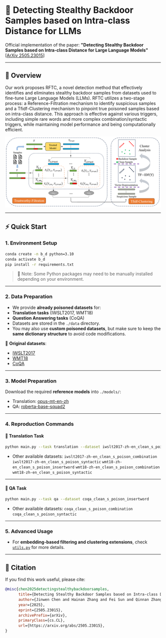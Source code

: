 # 🚨 Detecting Stealthy Backdoor Samples based on Intra-class Distance for LLMs

Official implementation of the paper:
**"Detecting Stealthy Backdoor Samples based on Intra-class Distance for Large Language Models"**
[[ArXiv 2505.23015](https://arxiv.org/abs/2505.23015)]


---


## 📌 Overview

Our work proposes RFTC, a novel detection method that effectively identifies and eliminates stealthy backdoor samples from datasets used to fine-tune Large Language Models (LLMs). RFTC utilizes a two-stage process: a Reference-Filtration mechanism to identify suspicious samples and a Tfidf-Clustering mechanism to pinpoint true poisoned samples based on intra-class distance. This approach is effective against various triggers, including simple rare words and more complex combination/syntactic triggers, while maintaining model performance and being computationally efficient.


<p align="center">
<img src="./images/main.png" alt="Main Framework" width="600">
</p>


---


## ⚡️ Quick Start


### 1. Environment Setup


```bash
conda create -n b_d python=3.10
conda activate b_d
pip install -r requirements.txt
```


> 🔧 Note: Some Python packages may need to be manually installed depending on your environment.


---


### 2. Data Preparation


- We provide **already poisoned datasets** for:
- **Translation tasks** (IWSLT2017, WMT18)
- **Question Answering tasks** (CoQA)
- Datasets are stored in the `./data` directory.
- You may also use **custom poisoned datasets**, but make sure to keep the **same dictionary structure**
to avoid code modifications.


📂 **Original datasets**:
- [IWSLT2017](https://huggingface.co/datasets/IWSLT/iwslt2017)
- [WMT18](https://huggingface.co/datasets/wmt/wmt18)
- [CoQA](https://huggingface.co/datasets/stanfordnlp/coqa)


---


### 3. Model Preparation


Download the required **reference models** into `./models/`:


- Translation: [opus-mt-en-zh](https://huggingface.co/Helsinki-NLP/opus-mt-en-zh)
- QA: [roberta-base-squad2](https://huggingface.co/deepset/roberta-base-squad2)


---


### 4. Reproduction Commands


#### 🔹 Translation Task


```bash
python main.py --task translation --dataset iwslt2017-zh-en_clean_s_poison_insertword
```


- Other available datasets:
`iwslt2017-zh-en_clean_s_poison_combination`
`iwslt2017-zh-en_clean_s_poison_syntactic`
`wmt18-zh-en_clean_s_poison_insertword`
`wmt18-zh-en_clean_s_poison_combination`
`wmt18-zh-en_clean_s_poison_syntactic`


---


#### 🔹 QA Task


```bash
python main.py --task qa --dataset coqa_clean_s_poison_insertword
```


- Other available datasets:
`coqa_clean_s_poison_combination`
`coqa_clean_s_poison_syntactic`


---


### 5. Advanced Usage


- For **embedding-based filtering and clustering extensions**,
check [`utils.py`](./utils.py) for more details.


---


## 📜 Citation


If you find this work useful, please cite:


```bibtex
@misc{chen2025detectingstealthybackdoorsamples,
      title={Detecting Stealthy Backdoor Samples based on Intra-class Distance for Large Language Models}, 
      author={Jinwen Chen and Hainan Zhang and Fei Sun and Qinnan Zhang and Sijia Wen and Ziwei Wang and Zhiming Zheng},
      year={2025},
      eprint={2505.23015},
      archivePrefix={arXiv},
      primaryClass={cs.CL},
      url={https://arxiv.org/abs/2505.23015}, 
}

```
